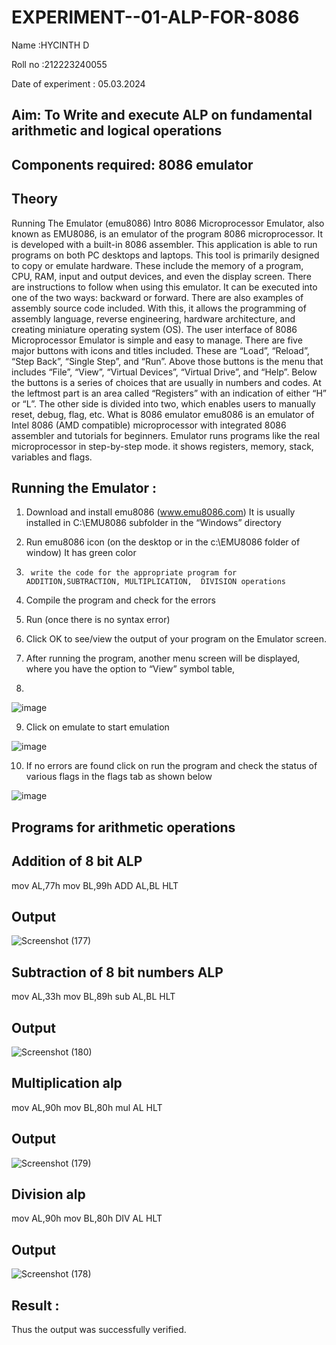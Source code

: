 # EXPERIMENT--01-ALP-FOR-8086
Name :HYCINTH D

Roll no :212223240055

Date of experiment : 05.03.2024





## Aim: To Write and execute ALP on fundamental arithmetic and logical operations
## Components required: 8086  emulator 
## Theory 
Running The Emulator (emu8086) Intro 8086 Microprocessor Emulator, also known as EMU8086, is an emulator of the program 8086 microprocessor. It is developed with a built-in 8086 assembler. This application is able to run programs on both PC desktops and laptops. This tool is primarily designed to copy or emulate hardware. These include the memory of a program, CPU, RAM, input and output devices, and even the display screen. There are instructions to follow when using this emulator. It can be executed into one of the two ways: backward or forward. There are also examples of assembly source code included. With this, it allows the programming of assembly language, reverse engineering, hardware architecture, and creating miniature operating system (OS). The user interface of 8086 Microprocessor Emulator is simple and easy to manage. There are five major buttons with icons and titles included. These are “Load”, “Reload”, “Step Back”, “Single Step”, and “Run”. Above those buttons is the menu that includes “File”, “View”, “Virtual Devices”, “Virtual Drive”, and “Help”. Below the buttons is a series of choices that are usually in numbers and codes. At the leftmost part is an area called “Registers” with an indication of either “H” or “L”. The other side is divided into two, which enables users to manually reset, debug, flag, etc. What is 8086 emulator emu8086 is an emulator of Intel 8086 (AMD compatible) microprocessor with integrated 8086 assembler and tutorials for beginners. Emulator runs programs like the real microprocessor in step-by-step mode. it shows registers, memory, stack, variables and flags.


 ## Running the Emulator :
1.	Download and install emu8086 (www.emu8086.com) It is usually installed in C:\EMU8086 subfolder in the “Windows” directory
2.	  Run  emu8086 icon (on the desktop or in the c:\EMU8086 folder of window) It has green color 
 
 
3.		write the code for the appropriate program for ADDITION,SUBTRACTION, MULTIPLICATION,  DIVISION operations 

4.	 Compile the program and check for the errors 
5.	Run (once there is no syntax error) 

6.	Click OK to see/view the output of your program on the Emulator screen. 


7.	After running the program, another menu screen will be displayed, where you have the option to “View” symbol table,
8.	 


![image](https://user-images.githubusercontent.com/36288975/189273263-d65baae9-4b8f-4723-afb3-c0ffa4052b04.png)











9.	Click on emulate to start emulation 








![image](https://user-images.githubusercontent.com/36288975/189273273-9bb36ec1-e2e8-4892-8d35-37707332bfdc.png)








10.	If no errors are found click on run the program and check the status of various flags in the flags tab as shown below 






![image](https://user-images.githubusercontent.com/36288975/189273277-113a2a33-4a40-4ff8-95a5-ecd3a1f504fe.png)







## Programs for arithmetic  operations

## Addition  of 8 bit ALP 

mov AL,77h
mov BL,99h
ADD AL,BL
HLT

## Output  

![Screenshot (177)](https://github.com/HycinthD/EXPERIMENT--01-ALP-FOR-8086/assets/144870810/ec7be695-6695-406b-a6b8-104ae977a3e0)

 
## Subtraction   of 8 bit numbers  ALP 

mov AL,33h
mov BL,89h
sub AL,BL
HLT
 
## Output 

![Screenshot (180)](https://github.com/HycinthD/EXPERIMENT--01-ALP-FOR-8086/assets/144870810/3dea8560-1206-45bf-9988-93dc9d03778d)


## Multiplication alp 

mov AL,90h
mov BL,80h
mul AL
HLT

 ## Output  

![Screenshot (179)](https://github.com/HycinthD/EXPERIMENT--01-ALP-FOR-8086/assets/144870810/8ea0c2f8-f181-4a88-8634-309f3ff00f28)


## Division alp

mov AL,90h
mov BL,80h
DIV AL
HLT

## Output  

![Screenshot (178)](https://github.com/HycinthD/EXPERIMENT--01-ALP-FOR-8086/assets/144870810/1e932e56-1e8e-4233-902b-ec85eda5fb08)


## Result :
 
Thus the output was successfully verified.







